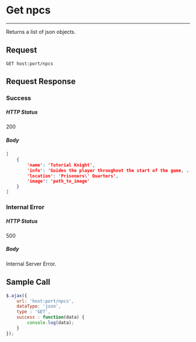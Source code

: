# Get npcs
---

Returns a list of json objects.

## Request

`GET host:port/npcs`

## Request Response

### Success

##### HTTP Status

200

##### Body

```json
[
    {
        'name': 'Tutorial Knight',
        'info': 'Guides the player throughout the start of the game, ...',
        'location': 'Prisoners\' Quarters',
        'image': 'path_to_image'
    }
]
```

### Internal Error

##### HTTP Status

500

##### Body

Internal Server Error.

## Sample Call

```javascript
$.ajax({
    url: 'host:port/npcs',
    dataType: 'json',
    type : 'GET',
    success : function(data) {
        console.log(data);
    }
});
```
